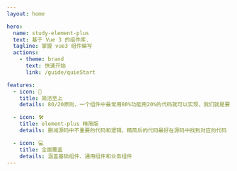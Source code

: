 ```yaml
---
layout: home

hero:
  name: study-element-plus
  text: 基于 Vue 3 的组件库.
  tagline: 掌握 vue3 组件编写
  actions:
    - theme: brand
      text: 快速开始
      link: /guide/quieStart

features:
  - icon: 📕
    title: 简洁至上
    details: 80/20原则，一个组件中最常用80%功能用20%的代码就可以实现，我们就是要以最少最精简的代码实现这20%的功能。

  - icon: 🛠️
    title: element-plus 精简版
    details: 删减源码中不重要的代码和逻辑，精简后的代码最好在源码中找到对应的代码

  - icon: 💻
    title: 全面覆盖
    details: 涵盖基础组件、通用组件和业务组件
---
```

